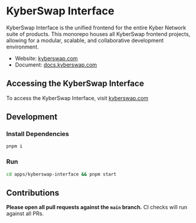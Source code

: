 # KyberSwap Interface

KyberSwap Interface is the unified frontend for the entire Kyber Network suite of products. This monorepo houses all KyberSwap frontend projects, allowing for a modular, scalable, and collaborative development environment.

- Website: [kyberswap.com](https://kyberswap.com/)
- Document: [docs.kyberswap.com](https://docs.kyberswap.com/)

## Accessing the KyberSwap Interface

To access the KyberSwap Interface, visit [kyberswap.com](https://kyberswap.com/)

## Development

### Install Dependencies

```bash
pnpm i
```

### Run

```bash
cd apps/kyberswap-interface && pnpm start
```

## Contributions

**Please open all pull requests against the `main` branch.**
CI checks will run against all PRs.

